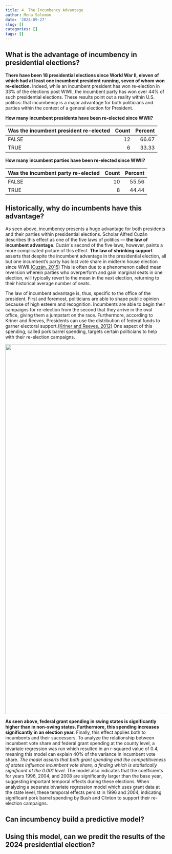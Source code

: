 ```yaml
---
title: 4. The Incumbency Advantage
author: Mena Solomon
date: '2024-09-27'
slug: []
categories: []
tags: []
---
```


## What is the advantage of incumbency in presidential elections?

**There have been 18 presidential elections since World War II, eleven of which had at least one incumbent president running, seven of whom won re-election.** Indeed, while an incumbent president has won re-election in 33% of the elections post WWII, the incumbent party has won over 44% of such presidential elections. These results point out a reality within U.S. politics: that incumbency is a major advantage for both politicians and parties within the context of a general election for President. 

**How many incumbent presidents have been re-elected since WWII?**

|Was the incumbent president re-elected | Count| Percent|
|:--------------------------------------|-----:|-------:|
|FALSE                                  |    12|   66.67|
|TRUE                                   |     6|   33.33|

**How many incumbent parties have been re-elected since WWII?**

| Was the incumbent party re-elected   | Count| Percent|
|:-------------------------------------|-----:|-------:|
|FALSE                                 |    10|   55.56|
|TRUE                                  |     8|   44.44|

## Historically, why do incumbents have this advantage?

As seen above, incumbency presents a huge advantage for both presidents and their parties within presidential elections. Scholar Alfred Cuzán describes this effect as one of the five laws of politics — **the law of incumbent advantage**. Cuzán's second of the five laws, however, paints a more complicated picture of this effect. **The law of shrinking support** asserts that despite the incumbent advantage in the presidential election, all but one incumbent’s party has lost vote share in midterm house election since WWII.[(Cuzán, 2015)](https://www.cambridge.org/core/journals/ps-political-science-and-politics/article/abs/five-laws-of-politics/693D6F468706FB21FD043397D88FC0C3?utm_campaign=shareaholic&utm_medium=copy_link&utm_source=bookmark) This is often due to a phenomenon called mean reversion wherein parties who overperform and gain marginal seats in one election, will typically revert to the mean in the next election, returning to their historical average number of seats.

The law of incumbent advantage is, thus, specific to the office of the president. First and foremost, politicians are able to shape public opinion because of high esteem and recognition. Incumbents are able to begin their campaigns for re-election from the second that they arrive in the oval office, giving them a jumpstart on the race. Furthermore, according to Kriner and Reeves, Presidents can use the distribution of federal funds to garner electoral support.[(Kriner and Reeves, 2012)](https://hollis.harvard.edu/permalink/f/1mdq5o5/TN_cdi_proquest_journals_1018073231) One aspect of this spending, called pork barrel spending, targets certain politicians to help with their re-election campaigns.


<img src="{{< blogdown/postref >}}index_files/figure-html/unnamed-chunk-4-1.png" width="1152" />

**As seen above, federal grant spending in swing states is significantly higher than in non-swing states. Furthermore, this spending increases significantly in an election year.** Finally, this effect applies both to incumbents and their successors. To analyze the relationship between incumbent vote share and federal grant spending at the county level, a bivariate regression was run which resulted in an r-squared value of 0.4, meaning this model can explain 40% of the variance in incumbent vote share. *The model asserts that both grant spending and the competitiveness of states influence incumbent vote share, a finding which is statistically significant at the 0.001 level.* The model also indicates that the coefficients for years 1996, 2004, and 2008 are significantly larger than the base year, suggesting important temporal effects during these elections. When analyzing a separate bivariate regression model which uses grant data at the state level, these temporal effects persist in 1996 and 2004, indicating significant pork barrel spending by Bush and Clinton to support their re-election campaigns.

## Can incumbency build a predictive model?

## Using this model, can we predit the results of the 2024 presidential election?




